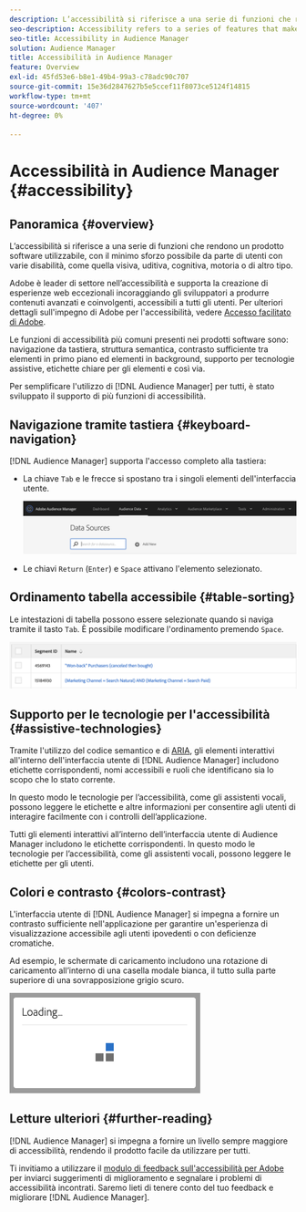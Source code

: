 ```yaml
---
description: L’accessibilità si riferisce a una serie di funzioni che rendono un prodotto software utilizzabile, con il minimo sforzo possibile da parte di utenti con varie disabilità, come quella visiva, uditiva, cognitiva, motoria o di altro tipo.
seo-description: Accessibility refers to a series of features that make a software product usable, with as little effort as possible from users with various disabilities, such as visual, auditory, cognitive, motor, or other kind.
seo-title: Accessibility in Audience Manager
solution: Audience Manager
title: Accessibilità in Audience Manager
feature: Overview
exl-id: 45fd53e6-b8e1-49b4-99a3-c78adc90c707
source-git-commit: 15e36d2847627b5e5ccef11f8073ce5124f14815
workflow-type: tm+mt
source-wordcount: '407'
ht-degree: 0%

---
```


# Accessibilità in Audience Manager {#accessibility}

## Panoramica {#overview}

L’accessibilità si riferisce a una serie di funzioni che rendono un prodotto software utilizzabile, con il minimo sforzo possibile da parte di utenti con varie disabilità, come quella visiva, uditiva, cognitiva, motoria o di altro tipo.

Adobe è leader di settore nell’accessibilità e supporta la creazione di esperienze web eccezionali incoraggiando gli sviluppatori a produrre contenuti avanzati e coinvolgenti, accessibili a tutti gli utenti. Per ulteriori dettagli sull&#39;impegno di Adobe per l&#39;accessibilità, vedere [Accesso facilitato di Adobe](https://www.adobe.com/accessibility.html).

Le funzioni di accessibilità più comuni presenti nei prodotti software sono: navigazione da tastiera, struttura semantica, contrasto sufficiente tra elementi in primo piano ed elementi in background, supporto per tecnologie assistive, etichette chiare per gli elementi e così via.

Per semplificare l&#39;utilizzo di [!DNL Audience Manager] per tutti, è stato sviluppato il supporto di più funzioni di accessibilità.

## Navigazione tramite tastiera {#keyboard-navigation}

[!DNL Audience Manager] supporta l&#39;accesso completo alla tastiera:

* La chiave `Tab` e le frecce si spostano tra i singoli elementi dell&#39;interfaccia utente.

  ![evidenziazione-accessibilità](assets/accesibility-highlight.png)

* Le chiavi `Return` (`Enter`) e `Space` attivano l&#39;elemento selezionato.

## Ordinamento tabella accessibile {#table-sorting}

Le intestazioni di tabella possono essere selezionate quando si naviga tramite il tasto `Tab`. È possibile modificare l&#39;ordinamento premendo `Space`.

![accessibility-table-headers](assets/accessibility-table-headers.png)

## Supporto per le tecnologie per l&#39;accessibilità {#assistive-technologies}

Tramite l&#39;utilizzo del codice semantico e di [ARIA](https://www.w3.org/WAI/standards-guidelines/aria/), gli elementi interattivi all&#39;interno dell&#39;interfaccia utente di [!DNL Audience Manager] includono etichette corrispondenti, nomi accessibili e ruoli che identificano sia lo scopo che lo stato corrente.

In questo modo le tecnologie per l’accessibilità, come gli assistenti vocali, possono leggere le etichette e altre informazioni per consentire agli utenti di interagire facilmente con i controlli dell’applicazione.

Tutti gli elementi interattivi all’interno dell’interfaccia utente di Audience Manager includono le etichette corrispondenti. In questo modo le tecnologie per l’accessibilità, come gli assistenti vocali, possono leggere le etichette per gli utenti.

## Colori e contrasto {#colors-contrast}

L&#39;interfaccia utente di [!DNL Audience Manager] si impegna a fornire un contrasto sufficiente nell&#39;applicazione per garantire un&#39;esperienza di visualizzazione accessibile agli utenti ipovedenti o con deficienze cromatiche.

Ad esempio, le schermate di caricamento includono una rotazione di caricamento all’interno di una casella modale bianca, il tutto sulla parte superiore di una sovrapposizione grigio scuro.

![caricamento accessibilità](assets/accessibility-loading.png)

## Letture ulteriori {#further-reading}

[!DNL Audience Manager] si impegna a fornire un livello sempre maggiore di accessibilità, rendendo il prodotto facile da utilizzare per tutti.

Ti invitiamo a utilizzare il [modulo di feedback sull&#39;accessibilità per Adobe](https://www.adobe.com/accessibility/feedback.html) per inviarci suggerimenti di miglioramento e segnalare i problemi di accessibilità incontrati. Saremo lieti di tenere conto del tuo feedback e migliorare [!DNL Audience Manager].
